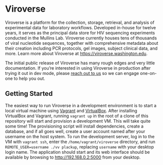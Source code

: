 # Viroverse

Viroverse is a platform for the collection, storage, retrieval, and
analysis of experimental data for laboratory workflows. Developed
in-house for twelve years, it serves as the principal data store for HIV
sequencing experiments conducted in the Mullins Lab. Viroverse currently
houses tens of thousands of viral nucleotide sequences, together with
comprehensive metadata about their creation including PCR protocols, gel
images, subject clinical data, and more. Learn more about Viroverse at
<https://viroverse.washington.edu>.

The initial public release of Viroverse has many rough edges and very
little documentation. If you’re interested in using Viroverse in
production after trying it out in dev mode, please [reach out to
us](mailto:mullspt+cfar@uw.edu?subject=Viroverse) so we can engage
one-on-one to help you out.

## Getting Started

The easiest way to run Viroverse in a development environment is to start a
local virtual machine using [Vagrant](https://www.vagrantup.com) and
[VirtualBox](https://www.virtualbox.org). After installing VirtualBox and
Vagrant, running `vagrant up` in the root of a clone of this repository will
start and provision a development VM. This will take quite some time! The
provisioning script will install dependencies, create a database, and if all
goes well, create a user account named after your username on the host system.
To run the development server, log in to the VM with `vagrant ssh`, enter the
`/home/vagrant/viroverse` directory, and run `REMOTE_USER=username ./vv
plackup`, replacing `username` with your desktop login name. The application
should start and its web interface should be available by browsing to
<http://192.168.0.2:5000> from your desktop.
